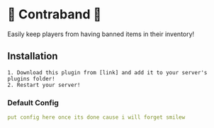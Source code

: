 
# 🚫 Contraband 🚫

Easily keep players from having banned items in their inventory!



## Installation

    1. Download this plugin from [link] and add it to your server's plugins folder!
    2. Restart your server!

### Default Config
```yaml
put config here once its done cause i will forget smilew
```

